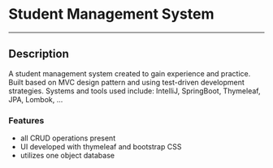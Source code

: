 # Student Management System

---

## Description
A student management system created to gain experience and practice. Built
based on MVC design pattern and using test-driven development strategies.
Systems and tools used include: IntelliJ, SpringBoot, Thymeleaf, JPA, Lombok, ...

### Features
* all CRUD operations present 
* UI developed with thymeleaf and bootstrap CSS 
* utilizes one object database